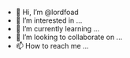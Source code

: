 - 👋 Hi, I’m @lordfoad
- 👀 I’m interested in ...
- 🌱 I’m currently learning ...
- 💞️ I’m looking to collaborate on ...
- 📫 How to reach me ...

<!---
lordfoad/lordfoad is a ✨ special ✨ repository because its `README.md` (this file) appears on your GitHub profile.
You can click the Preview link to take a look at your changes.
--->
